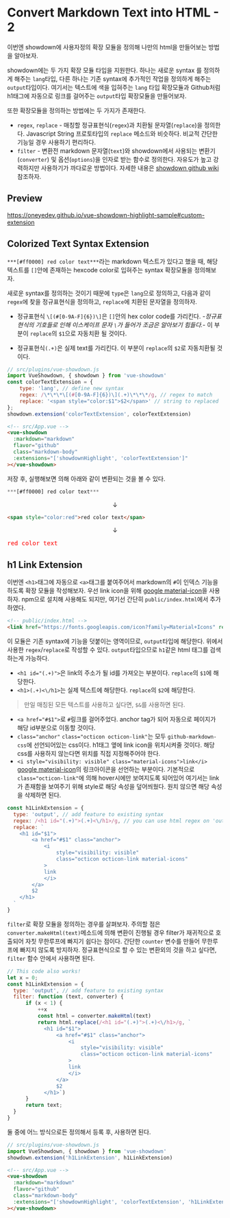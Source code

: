 # Convert Markdown Text into HTML - 2

이번엔 showdown에 사용자정의 확장 모듈을 정의해 나만의 html을 만들어보는 방법을 알아보자. 

showdown에는 두 가지 확장 모듈 타입을 지원한다. 하나는 새로운 syntax 를 정의하게 해주는 `lang`타입, 다른 하나는 기존 syntax에 추가적인 작업을 정의하게 해주는 `output`타입이다. 여기서는 텍스트에 색을 입혀주는 `lang` 타입 확장모듈과 Github처럼 h1태그에 자동으로 링크를 걸어주는 `output`타입 확장모듈을 만들어보자.

또한 확장모듈을 정의하는 방법에는 두 가지가 존재한다.
- `regex`, `replace` - 매칭할 정규표현식(`regex`)과 치환될 문자열(`replace`)을 정의한다. Javascript String 프로토타입의 `replace` 메소드와 비슷하다. 비교적 간단한 기능일 경우 사용하기 편리하다.
- `filter` - 변환전 markdown 문자열(`text`)와 showdown에서 사용되는 변환기(`converter`) 및 옵션(`options`)을 인자로 받는 함수로 정의한다. 자유도가 높고 강력하지만 사용하기가 까다로운 방법이다. 자세한 내용은 [showdown github wiki](https://github.com/showdownjs/showdown/wiki/extensions) 참조하자.

## Preview
https://oneyedev.github.io/vue-showdown-highlight-sample#custom-extension

## Colorized Text Syntax Extension
`***[#ff0000] red color text***`라는 markdown 텍스트가 있다고 했을 때, 해당 텍스트를 `[]`안에 존재하는 hexcode color로 입혀주는 syntax 확장모듈을 정의해보자.

새로운 syntax를 정의하는 것이기 때문에 `type`은 `lang`으로 정의하고, 다음과 같이 `regex`에 찾을 정규표현식을 정의하고, `replace`에 치환된 문자열을 정의하자.

- 정규표현식 `\[(#[0-9A-F]{6})\]`은 `[]`안의 hex color code를 가리킨다. -*정규표현식의 기호들로 인해 이스케이프 문자 `\`가 들어가 조금은 알아보기 힘들다.*- 이 부분이 `replace`의 `$1`으로 자동치환 될 것이다.

- 정규표현식`(.+)`은 실제 text를 가리킨다. 이 부분이 `replace`의 `$2`로 자동치환될 것이다.

```js
// src/plugins/vue-showdown.js
import VueShowdown, { showdown } from 'vue-showdown'
const colorTextExtension = {
    type: 'lang', // define new syntax
    regex: /\*\*\*\[(#[0-9A-F]{6})\](.+)\*\*\*/g, // regex to match
    replace: '<span style="color:$1">$2</span>' // string to replaced
};
showdown.extension('colorTextExtension', colorTextExtension)
```

```html
<!-- src/App.vue -->
<vue-showdown
  :markdown="markdown"
  flavor="github"
  class="markdown-body"
  :extensions="['showdownHighlight', 'colorTextExtension']"
></vue-showdown>
```

저장 후, 실행해보면 의해 아래와 같이 변환되는 것을 볼 수 있다.

```js
***[#ff0000] red color text***
```

<center>↓</center>

```html
<span style="color:red">red color text</span>
```

<center>↓</center>

<pre>
<span style="color:red">red color text</span>
</pre>

## h1 Link Extension
이번엔 `<h1>`태그에 자동으로 `<a>`태그를 붙여주어서 markdown의 `#`이 인덱스 기능을 하도록 확장 모듈을 작성해보자. 우선 link icon을 위해 [google material-icon](https://google.github.io/material-design-icons/)을 사용하자. npm으로 설치해 사용해도 되지만, 여기선 간단히 `public/index.html`에서 추가하였다.

```html
<!-- public/index.html -->
<link href="https://fonts.googleapis.com/icon?family=Material+Icons" rel="stylesheet">
```

이 모듈은 기존 syntax에 기능을 덧붙이는 영역이므로, `output`타입에 해당한다. 위에서 사용한 `regex`/`replace`로 작성할 수 있다. `output`타입으므로 `h1`같은 html 태그를 검색하는게 가능하다.

- `<h1 id="(.+)">`은 link의 주소가 될 id를 가져오는 부분이다. `replace`의 `$1`에 해당한다.
- `<h1>(.+)<\/h1>`는 실제 텍스트에 해당한다. `replace`의 `$2`에 해당한다.

> 만일 매칭된 모든 텍스트를 사용하고 싶다면, `$&`를 사용하면 된다.

- `<a href="#$1">`로 `#`링크를 걸어주었다. anchor tag가 되어 자동으로 페이지가 해당 id부분으로 이동할 것이다.
- `class="anchor"` `class="octicon octicon-link"`는 모두 `github-markdown-css`에 선언되어있는 css이다. h1태그 옆에 link icon을 위치시켜줄 것이다. 해당 css를 사용하지 않는다면 위치를 직접 지정해주어야 한다.
- `<i style="visibility: visible" class="material-icons">link</i>` [google material-icon](https://google.github.io/material-design-icons/)의 링크아이콘을 선언하는 부분이다. 기본적으로 `class="octicon-link"`에 의해 hover시에만 보여지도록 되어있어 여기서는 link가 존재함을 보여주기 위해 style로 해당 속성을 덮어씌웠다. 원치 않으면 해당 속성을 삭제하면 된다.

```js
const h1LinkExtension = {
  type: 'output', // add feature to existing syntax
  regex: /<h1 id="(.+)">(.+)<\/h1>/g, // you can use html regex on 'output' type
  replace: `
    <h1 id="$1">
        <a href="#$1" class="anchor">
            <i
                style="visibility: visible"
                class="octicon octicon-link material-icons"
            >
            link
            </i>
        </a>
        $2
    </h1>
  `
}
```

`filter`로 확장 모듈을 정의하는 경우를 살펴보자. 주의할 점은 `converter.makeHtml(text)`메소드에 의해 변환이 진행될 경우 filter가 재귀적으로 호출되어 자칫 무한루프에 빠지기 쉽다는 점이다. 간단한 `counter` 변수를 만들어 무한루프에 빠지지 않도록 방지하자. 정규표현식으로 할 수 있는 변환외의 것을 하고 싶다면, `filter` 함수 안에서 사용하면 된다.

```js
// This code also works!
let x = 0;
const h1LinkExtension = {
  type: 'output', // add feature to existing syntax
  filter: function (text, converter) {
      if (x < 1) {
          ++x
          const html = converter.makeHtml(text)
          return html.replace(/<h1 id="(.+)">(.+)<\/h1>/g, `
            <h1 id="$1">
                <a href="#$1" class="anchor">
                    <i
                        style="visibility: visible"
                        class="octicon octicon-link material-icons"
                    >
                    link
                    </i>
                </a>
                $2
            </h1>`)
      }
      return text;
  }
}
```

둘 중에 어느 방식으로든 정의해서 등록 후, 사용하면 된다.
```js
// src/plugins/vue-showdown.js
import VueShowdown, { showdown } from 'vue-showdown'
showdown.extension('h1LinkExtension', h1LinkExtension)
```

```html
<!-- src/App.vue -->
<vue-showdown
  :markdown="markdown"
  flavor="github"
  class="markdown-body"
  :extensions="['showdownHighlight', 'colorTextExtension', 'h1LinkExtension']"
></vue-showdown>
```
